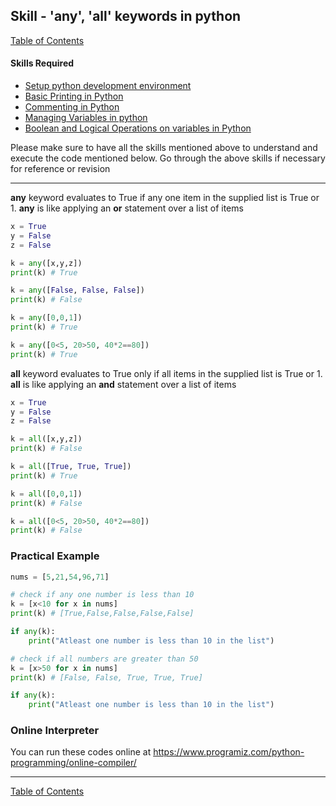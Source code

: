 
## Skill - 'any', 'all' keywords in python
[Table of Contents](https://nagasudhir.blogspot.com/2020/04/taming-python-table-of-contents.html)

#### Skills Required
* [Setup python development environment](https://nagasudhir.blogspot.com/2020/04/setup-python-development-environment_14.html)
* [Basic Printing in Python](https://nagasudhir.blogspot.com/2020/04/basic-printing-in-python.html)
* [Commenting in Python](https://nagasudhir.blogspot.com/2020/04/comments-in-python.html)
* [Managing Variables in python](https://nagasudhir.blogspot.com/2020/04/managing-variables-in-python.html)
* [Boolean and Logical Operations on variables in Python](https://nagasudhir.blogspot.com/2020/04/operations-on-variables-in-python.html)

Please make sure to have all the skills mentioned above to understand and execute the code mentioned below. Go through the above skills if necessary for reference or revision

<hr/>

**any** keyword evaluates to True if any one item in the supplied list is True or 1. 
**any** is like applying an **or** statement over a list of items 
```python
x = True
y = False
z = False

k = any([x,y,z])
print(k) # True

k = any([False, False, False])
print(k) # False

k = any([0,0,1])
print(k) # True

k = any([0<5, 20>50, 40*2==80])
print(k) # True
```

**all** keyword evaluates to True only if all items in the supplied list is True or 1. 
**all** is like applying an **and** statement over a list of items 
```python
x = True
y = False
z = False

k = all([x,y,z]) 
print(k) # False

k = all([True, True, True]) 
print(k) # True

k = all([0,0,1])
print(k) # False

k = all([0<5, 20>50, 40*2==80])
print(k) # False
```

### Practical Example
```python
nums = [5,21,54,96,71]

# check if any one number is less than 10
k = [x<10 for x in nums]
print(k) # [True,False,False,False,False]

if any(k):
	print("Atleast one number is less than 10 in the list")

# check if all numbers are greater than 50
k = [x>50 for x in nums]
print(k) # [False, False, True, True, True]

if any(k):
	print("Atleast one number is less than 10 in the list")
```

### Online Interpreter
You can run these codes online at https://www.programiz.com/python-programming/online-compiler/

<hr/>

[Table of Contents](https://nagasudhir.blogspot.com/2020/04/taming-python-table-of-contents.html)
<!--stackedit_data:
eyJoaXN0b3J5IjpbOTE5NjQ2NTE3LC05NzkyODgzODcsLTE5Mj
UzNTQ5NDRdfQ==
-->